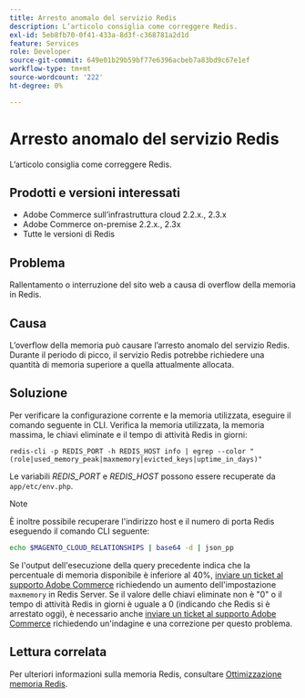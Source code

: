```yaml
---
title: Arresto anomalo del servizio Redis
description: L’articolo consiglia come correggere Redis.
exl-id: 5eb8fb70-0f41-433a-8d3f-c368781a2d1d
feature: Services
role: Developer
source-git-commit: 649e01b29b59bf77e6396acbeb7a83bd9c67e1ef
workflow-type: tm+mt
source-wordcount: '222'
ht-degree: 0%

---
```


# Arresto anomalo del servizio Redis

L’articolo consiglia come correggere Redis.

## Prodotti e versioni interessati

* Adobe Commerce sull’infrastruttura cloud 2.2.x., 2.3.x
* Adobe Commerce on-premise 2.2.x., 2.3x
* Tutte le versioni di Redis

## Problema

Rallentamento o interruzione del sito web a causa di overflow della memoria in Redis.

## Causa

L’overflow della memoria può causare l’arresto anomalo del servizio Redis. Durante il periodo di picco, il servizio Redis potrebbe richiedere una quantità di memoria superiore a quella attualmente allocata.

## Soluzione

Per verificare la configurazione corrente e la memoria utilizzata, eseguire il comando seguente in CLI. Verifica la memoria utilizzata, la memoria massima, le chiavi eliminate e il tempo di attività Redis in giorni:

```
redis-cli -p REDIS_PORT -h REDIS_HOST info | egrep --color "(role|used_memory_peak|maxmemory|evicted_keys|uptime_in_days)"
```

Le variabili *REDIS\_PORT* e *REDIS\_HOST* possono essere recuperate da `app/etc/env.php`.

>[!NOTE]
>
>È inoltre possibile recuperare l&#39;indirizzo host e il numero di porta Redis eseguendo il comando CLI seguente:
>   
>   ```bash
>   echo $MAGENTO_CLOUD_RELATIONSHIPS | base64 -d | json_pp
>   ```


Se l&#39;output dell&#39;esecuzione della query precedente indica che la percentuale di memoria disponibile è inferiore al 40%, [inviare un ticket al supporto Adobe Commerce](/help/help-center-guide/help-center/magento-help-center-user-guide.md#submit-ticket) richiedendo un aumento dell&#39;impostazione `maxmemory` in Redis Server. Se il valore delle chiavi eliminate non è &quot;0&quot; o il tempo di attività Redis in giorni è uguale a 0 (indicando che Redis si è arrestato oggi), è necessario anche [inviare un ticket al supporto Adobe Commerce](/help/help-center-guide/help-center/magento-help-center-user-guide.md#submit-ticket) richiedendo un&#39;indagine e una correzione per questo problema.

## Lettura correlata

Per ulteriori informazioni sulla memoria Redis, consultare [Ottimizzazione memoria Redis](https://redis.io/topics/memory-optimization).
